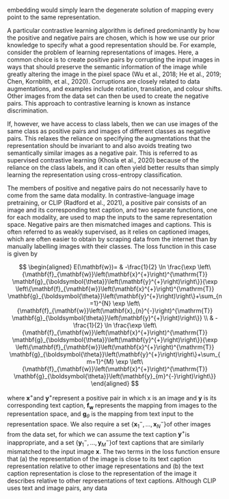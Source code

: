 embedding would simply learn the degenerate solution of mapping every point to the same representation.

A particular contrastive learning algorithm is defined predominantly by how the positive and negative pairs are chosen, which is how we use our prior knowledge to specify what a good representation should be. For example, consider the problem of learning representations of images. Here, a common choice is to create positive pairs by corrupting the input images in ways that should preserve the semantic information of the image while greatly altering the image in the pixel space (Wu et al., 2018; He et al., 2019; Chen, Kornblith, et al., 2020). Corruptions are closely related to data augmentations, and examples include rotation, translation, and colour shifts. Other images from the data set can then be used to create the negative pairs. This approach to contrastive learning is known as instance discrimination.

If, however, we have access to class labels, then we can use images of the same class as positive pairs and images of different classes as negative pairs. This relaxes the reliance on specifying the augmentations that the representation should be invariant to and also avoids treating two semantically similar images as a negative pair. This is referred to as supervised contrastive learning (Khosla et al., 2020) because of the reliance on the class labels, and it can often yield better results than simply learning the representation using cross-entropy classification.

The members of positive and negative pairs do not necessarily have to come from the same data modality. In contrastive-language image pretraining, or CLIP (Radford et al., 2021), a positive pair consists of an image and its corresponding text caption, and two separate functions, one for each modality, are used to map the inputs to the same representation space. Negative pairs are then mismatched images and captions. This is often referred to as weakly supervised, as it relies on captioned images, which are often easier to obtain by scraping data from the internet than by manually labelling images with their classes. The loss function in this case is given by

$$
\begin{aligned}
E(\mathbf{w})= & -\frac{1}{2} \ln \frac{\exp \left\{\mathbf{f}_{\mathbf{w}}\left(\mathbf{x}^{+}\right)^{\mathrm{T}} \mathbf{g}_{\boldsymbol{\theta}}\left(\mathbf{y}^{+}\right)\right\}}{\exp \left\{\mathbf{f}_{\mathbf{w}}\left(\mathbf{x}^{+}\right)^{\mathrm{T}} \mathbf{g}_{\boldsymbol{\theta}}\left(\mathbf{y}^{+}\right)\right\}+\sum_{n=1}^{N} \exp \left\{\mathbf{f}_{\mathbf{w}}\left(\mathbf{x}_{n}^{-}\right)^{\mathrm{T}} \mathbf{g}_{\boldsymbol{\theta}}\left(\mathbf{y}^{+}\right)\right\}} \\
& -\frac{1}{2} \ln \frac{\exp \left\{\mathbf{f}_{\mathbf{w}}\left(\mathbf{x}^{+}\right)^{\mathrm{T}} \mathbf{g}_{\boldsymbol{\theta}}\left(\mathbf{y}^{+}\right)\right\}}{\exp \left\{\mathbf{f}_{\mathbf{w}}\left(\mathbf{x}^{+}\right)^{\mathrm{T}} \mathbf{g}_{\boldsymbol{\theta}}\left(\mathbf{y}^{+}\right)\right\}+\sum_{m=1}^{M} \exp \left\{\mathbf{f}_{\mathbf{w}}\left(\mathbf{x}^{+}\right)^{\mathrm{T}} \mathbf{g}_{\boldsymbol{\theta}}\left(\mathbf{y}_{m}^{-}\right)\right\}}
\end{aligned}
$$

where $\mathbf{x}^{+}$and $\mathbf{y}^{+}$represent a positive pair in which $\mathrm{x}$ is an image and $\mathbf{y}$ is its corresponding text caption, $\mathbf{f}_{\mathbf{w}}$ represents the mapping from images to the representation space, and $\mathbf{g}_{\theta}$ is the mapping from text input to the representation space. We also require a set $\left\{\mathbf{x}_{1}^{-}, \ldots, \mathbf{x}_{N}^{-}\right\}$of other images from the data set, for which we can assume the text caption $\mathbf{y}^{+}$is inappropriate, and a set $\left\{\mathbf{y}_{1}^{-}, \ldots, \mathbf{y}_{M}^{-}\right\}$of text captions that are similarly mismatched to the input image $\mathbf{x}$. The two terms in the loss function ensure that (a) the representation of the image is close to its text caption representation relative to other image representations and (b) the text caption representation is close to the representation of the image it describes relative to other representations of text captions. Although CLIP uses text and image pairs, any data